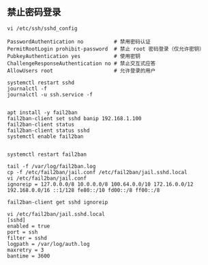 ## 禁止密码登录

    vi /etc/ssh/sshd_config

    PasswordAuthentication no          # 禁用密码认证
    PermitRootLogin prohibit-password  # 禁止 root 密码登录（仅允许密钥）
    PubkeyAuthentication yes           # 使用密钥
    ChallengeResponseAuthentication no # 禁止交互式应答
    AllowUsers root                    # 允许登录的用户

    systemctl restart sshd
    journalctl -f
    journalctl -u ssh.service -f


    apt install -y fail2ban
    fail2ban-client set sshd banip 192.168.1.100
    fail2ban-client status
    fail2ban-client status sshd
    systemctl enable fail2ban


    systemctl restart fail2ban

    tail -f /var/log/fail2ban.log
    cp -f /etc/fail2ban/jail.conf /etc/fail2ban/jail.sshd.local
    vi /etc/fail2ban/jail.conf
    ignoreip = 127.0.0.0/8 10.0.0.0/8 100.64.0.0/10 172.16.0.0/12 192.168.0.0/16 ::1/128 fe80::/10 fd00::/8 ff00::/8

    fail2ban-client get sshd ignoreip

    vi /etc/fail2ban/jail.sshd.local
    [sshd]
    enabled = true
    port = ssh
    filter = sshd
    logpath = /var/log/auth.log
    maxretry = 3
    bantime = 3600
